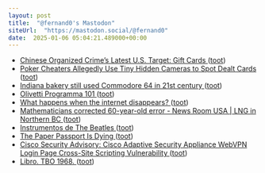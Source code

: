 ```yaml
---
layout: post
title:  "@fernand0's Mastodon"
siteUrl:  "https://mastodon.social/@fernand0"
date:  2025-01-06 05:04:21.489000+00:00
---
```

*  [Chinese Organized Crime’s Latest U.S. Target: Gift Cards ](https://www.propublica.org/article/chinese-organized-crime-gift-cards-american-retai) ([toot](https://mastodon.social/@fernand0/113779661962046784))
*  [Poker Cheaters Allegedly Use Tiny Hidden Cameras to Spot Dealt Cards ](https://www.wired.com/story/miniature-camera-poker-cheating) ([toot](https://mastodon.social/@fernand0/113779098376367017))
*  [Indiana bakery still used Commodore 64 in 21st century  ](https://boingboing.net/2024/12/19/indiana-bakery-still-used-commodore-64-in-21st-century.html) ([toot](https://mastodon.social/@fernand0/113777152854667037))
*  [Olivetti Programma 101 ](https://avecesunafoto.wordpress.com/2025/01/05/olivetti-programma-101) ([toot](https://mastodon.social/@fernand0/113776880187367148))
*  [What happens when the internet disappears? ](https://www.theverge.com/24321569/internet-decay-link-rot-web-archive-deleted-cultur) ([toot](https://mastodon.social/@fernand0/113776845485090034))
*  [Mathematicians corrected 60-year-old error - News Room USA \| LNG in Northern BC ](https://lnginnorthernbc.ca/2024/12/28/mathematicians-corrected-60-year-old-error) ([toot](https://mastodon.social/@fernand0/113776755360850168))
*  [Instrumentos de The Beatles ](https://www.flickr.com/photos/fernand0/54230520620) ([toot](https://mastodon.social/@fernand0/113776522156328084))
*  [The Paper Passport Is Dying ](https://www.wired.com/story/the-paper-passport-is-dying) ([toot](https://mastodon.social/@fernand0/113776463800047990))
*  [Cisco Security Advisory: Cisco Adaptive Security Appliance WebVPN Login Page Cross-Site Scripting Vulnerability ](https://sec.cloudapps.cisco.com/security/center/content/CiscoSecurityAdvisory/cisco-sa-CVE-2014-212) ([toot](https://mastodon.social/@fernand0/113775837727614211))
*  [Libro. TBO 1968. ](https://fotografiasenmovimiento.wordpress.com/2025/01/05/libro-tbo-1968) ([toot](https://mastodon.social/@fernand0/113775730709374518))
